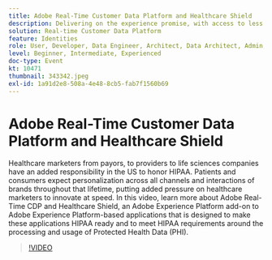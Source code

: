 ```yaml
---
title: Adobe Real-Time Customer Data Platform and Healthcare Shield
description: Delivering on the experience promise, with access to less data. Whether you’re an advertiser, publisher, or agency, this webinar will help unlock the
solution: Real-time Customer Data Platform
feature: Identities
role: User, Developer, Data Engineer, Architect, Data Architect, Admin, Leader
level: Beginner, Intermediate, Experienced
doc-type: Event
kt: 10471
thumbnail: 343342.jpeg
exl-id: 1a91d2e8-508a-4e48-8cb5-fab7f1560b69
---
```

# Adobe Real-Time Customer Data Platform and Healthcare Shield

Healthcare marketers from payors, to providers to life sciences companies have an added responsibility in the US to honor HIPAA. Patients and consumers expect personalization across all channels and interactions of brands throughout that lifetime, putting added pressure on healthcare marketers to innovate at speed. In this video, learn more about Adobe Real-Time CDP and Healthcare Shield, an Adobe Experience Platform add-on to Adobe Experience Platform-based applications that is designed to make these applications HIPAA ready and to meet HIPAA requirements around the processing and usage of Protected Health Data (PHI).

>[!VIDEO](https://video.tv.adobe.com/v/343342/?quality=12&learn=on)
